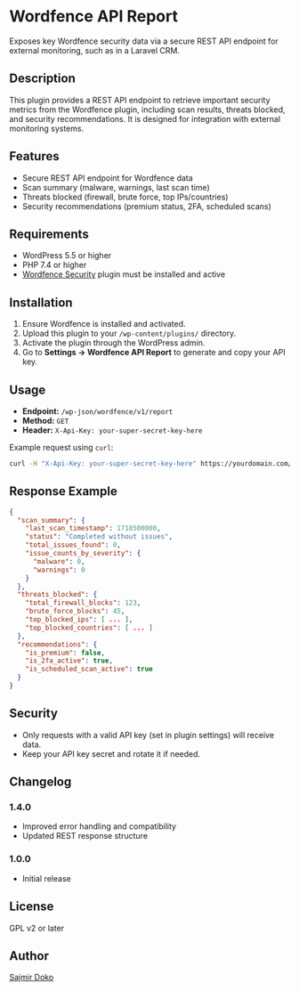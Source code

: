 # Wordfence API Report

Exposes key Wordfence security data via a secure REST API endpoint for external monitoring, such as in a Laravel CRM.

## Description
This plugin provides a REST API endpoint to retrieve important security metrics from the Wordfence plugin, including scan results, threats blocked, and security recommendations. It is designed for integration with external monitoring systems.

## Features
- Secure REST API endpoint for Wordfence data
- Scan summary (malware, warnings, last scan time)
- Threats blocked (firewall, brute force, top IPs/countries)
- Security recommendations (premium status, 2FA, scheduled scans)

## Requirements
- WordPress 5.5 or higher
- PHP 7.4 or higher
- [Wordfence Security](https://wordpress.org/plugins/wordfence/) plugin must be installed and active

## Installation
1. Ensure Wordfence is installed and activated.
2. Upload this plugin to your `/wp-content/plugins/` directory.
3. Activate the plugin through the WordPress admin.
4. Go to **Settings → Wordfence API Report** to generate and copy your API key.

## Usage
- **Endpoint:** `/wp-json/wordfence/v1/report`
- **Method:** `GET`
- **Header:** `X-Api-Key: your-super-secret-key-here`

Example request using `curl`:
```sh
curl -H "X-Api-Key: your-super-secret-key-here" https://yourdomain.com/wp-json/wordfence/v1/report
```

## Response Example
```json
{
  "scan_summary": {
    "last_scan_timestamp": 1718500000,
    "status": "Completed without issues",
    "total_issues_found": 0,
    "issue_counts_by_severity": {
      "malware": 0,
      "warnings": 0
    }
  },
  "threats_blocked": {
    "total_firewall_blocks": 123,
    "brute_force_blocks": 45,
    "top_blocked_ips": [ ... ],
    "top_blocked_countries": [ ... ]
  },
  "recommendations": {
    "is_premium": false,
    "is_2fa_active": true,
    "is_scheduled_scan_active": true
  }
}
```

## Security
- Only requests with a valid API key (set in plugin settings) will receive data.
- Keep your API key secret and rotate it if needed.

## Changelog
### 1.4.0
- Improved error handling and compatibility
- Updated REST response structure

### 1.0.0
- Initial release

## License
GPL v2 or later

## Author
[Sajmir Doko](https://localweb.it)
